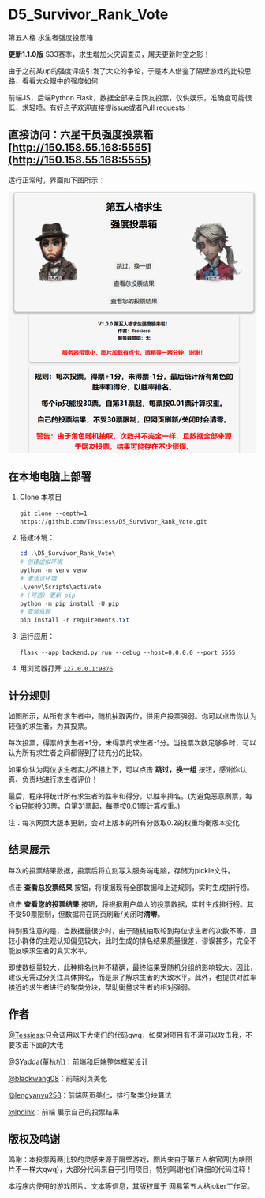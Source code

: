 # D5_Survivor_Rank_Vote

第五人格 求生者强度投票箱

**更新1.1.0版** S33赛季，求生增加火灾调查员，屠夫更新时空之影！

由于之前某up的强度评级引发了大众的争论，于是本人借鉴了隔壁游戏的比较思路，看看大众眼中的强度如何

前端JS，后端Python Flask，数据全部来自网友投票，仅供娱乐，准确度可能很低，求轻喷。有好点子欢迎直接提issue或者Pull requests！

## 直接访问：六星干员强度投票箱 [http://150.158.55.168:5555](http://150.158.55.168:5555)

运行正常时，界面如下图所示：

<img src="images\frontend.png" alt="frontend" width="1000px">

## 在本地电脑上部署

1. Clone 本项目

   `git clone --depth=1 https://github.com/Tessiess/D5_Survivor_Rank_Vote.git`

1. 搭建环境：

   ```powershell
   cd .\D5_Survivor_Rank_Vote\
   # 创建虚拟环境
   python -m venv venv
   # 激活该环境
   .\venv\Scripts\activate
   # (可选) 更新 pip
   python -m pip install -U pip
   # 安装依赖
   pip install -r requirements.txt
   ```

1. 运行应用：

   `flask --app backend.py run --debug --host=0.0.0.0 --port 5555`

1. 用浏览器打开 [`127.0.0.1:9876`](http://127.0.0.1:5555)

## 计分规则

如图所示，从所有求生者中，随机抽取两位，供用户投票强弱。你可以点击你认为较强的求生者，为其投票。

每次投票，得票的求生者+1分，未得票的求生者-1分。当投票次数足够多时，可以认为所有求生者之间都得到了较充分的比较。

如果你认为两位求生者实力不相上下，可以点击 **跳过，换一组** 按钮，感谢你认真、负责地进行求生者评价！

最后，程序将统计所有求生者的胜率和得分，以胜率排名。(为避免恶意刷票，每个ip只能投30票，自第31票起，每票按0.01票计算权重。)

注：每次网页大版本更新，会对上版本的所有分数取0.2的权重均衡版本变化

## 结果展示

每次的投票结果数据，投票后将立刻写入服务端电脑，存储为pickle文件。

点击 **查看总投票结果** 按钮，将根据现有全部数据和上述规则，实时生成排行榜。

点击 **查看您的投票结果** 按钮，将根据用户单人的投票数据，实时生成排行榜。其不受50票限制，但数据将在网页刷新/关闭时**清零**。

特别要注意的是，当数据量很少时，由于随机抽取轮到每位求生者的次数不等，且较小群体的主观认知偏见较大，此时生成的排名结果质量很差，谬误甚多，完全不能反映求生者的真实水平。

即使数据量较大，此种排名也并不精确，最终结果受随机分组的影响较大。因此，建议无需过分关注具体排名，而是来了解求生者的大致水平。此外，也提供对胜率接近的求生者进行的聚类分块，帮助衡量求生者的相对强弱。

## 作者

[@Tessiess](https://github.com/Tessiess):只会调用以下大佬们的代码qwq，如果对项目有不满可以攻击我，不要攻击下面的大佬

[@SYadda(董杭杭)](https://github.com/SYadda)：前端和后端整体框架设计

[@blackwang08](https://github.com/blackwang08)：前端网页美化

[@lengyanyu258](https://github.com/lengyanyu258)：前端网页美化，排行聚类分块算法

[@lpdink](https://github.com/lpdink)：前端 展示自己的投票结果

## 版权及鸣谢

鸣谢：本投票两两比较的灵感来源于隔壁游戏，图片来自于第五人格官网(为啥图片不一样大qwq)，大部分代码来自于引用项目，特别鸣谢他们详细的代码注释！

本程序内使用的游戏图片、文本等信息，其版权属于 网易第五人格joker工作室。
